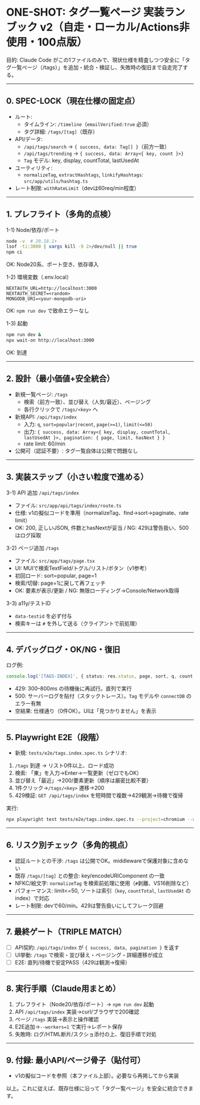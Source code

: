# ONE-SHOT: タグ一覧ページ 実装ランブック v2（自走・ローカル/Actions非使用・100点版）

目的: Claude Code がこの1ファイルのみで、現状仕様を精査しつつ安全に「タグ一覧ページ（/tags）」を追加・統合・検証し、失敗時の復旧まで自走完了する。

---

## 0. SPEC-LOCK（現在仕様の固定点）

- ルート:
  - タイムライン: `/timeline`（`emailVerified:true` 必須）
  - タグ詳細: `/tags/[tag]`（既存）
- API/データ:
  - `/api/tags/search` → `{ success, data: Tag[] }`（前方一致）
  - `/api/tags/trending` → `{ success, data: Array<{ key, count }>} `
  - `Tag` モデル: key, display, countTotal, lastUsedAt
- ユーティリティ:
  - `normalizeTag`, `extractHashtags`, `linkifyHashtags`: `src/app/utils/hashtag.ts`
- レート制限: `withRateLimit`（devは60req/min程度）

---

## 1. プレフライト（多角的点検）

1-1) Node/依存/ポート

```bash
node -v  # 20.18.1+
lsof -ti:3000 | xargs kill -9 2>/dev/null || true
npm ci
```

OK: Node20系、ポート空き、依存導入

1-2) 環境変数（.env.local）

```
NEXTAUTH_URL=http://localhost:3000
NEXTAUTH_SECRET=<random>
MONGODB_URI=<your-mongodb-uri>
```

OK: `npm run dev` で致命エラーなし

1-3) 起動

```bash
npm run dev &
npx wait-on http://localhost:3000
```

OK: 到達

---

## 2. 設計（最小価値+安全統合）

- 新規一覧ページ: `/tags`
  - 検索（前方一致）、並び替え（人気/最近）、ページング
  - 各行クリックで `/tags/<key>` へ
- 新規API: `/api/tags/index`
  - 入力: `q`, `sort=popular|recent`, `page(>=1)`, `limit(<=50)`
  - 出力: `{ success, data: Array<{ key, display, countTotal, lastUsedAt }>, pagination: { page, limit, hasNext } }`
  - rate limit: 60/min
- 公開可（認証不要）: タグ一覧自体は公開で問題なし

---

## 3. 実装ステップ（小さい粒度で進める）

3-1) API 追加 `/api/tags/index`

- ファイル: `src/app/api/tags/index/route.ts`
- 仕様: v1の擬似コードを準用（normalizeTag、find→sort→paginate、rate limit）
- OK: 200, 正しいJSON, 件数とhasNextが妥当 / NG: 429は警告扱い、500はログ採取

3-2) ページ追加 `/tags`

- ファイル: `src/app/tags/page.tsx`
- UI: MUIで検索TextField/トグル/リスト/ボタン（v1参考）
- 初回ロード: sort=popular, page=1
- 検索/切替: page=1に戻して再フェッチ
- OK: 要素が表示/更新 / NG: 無限ローディング→Console/Network取得

3-3) a11y/テストID

- `data-testid` を必ず付与
- 検索キーは `#` を外して送る（クライアントで前処理）

---

## 4. デバッグログ・OK/NG・復旧

ログ例:

```ts
console.log('[TAGS-INDEX]', { status: res.status, page, sort, q, count: data?.data?.length });
```

- 429: 300–800ms の待機後に再試行。直列で実行
- 500: サーバーログを貼付（スタックトレース）。`Tag` モデルや `connectDB` のエラー有無
- 空結果: 仕様通り（0件OK）。UIは「見つかりません」を表示

---

## 5. Playwright E2E（段階）

- 新規: `tests/e2e/tags.index.spec.ts`
  シナリオ:

1. `/tags` 到達 → リスト0件以上、ロード成功
2. 検索: 「東」を入力→Enter→一覧更新（ゼロでもOK）
3. 並び替え「最近」→200/要素更新（順序は厳密比較不要）
4. 1件クリック→`/tags/<key>` 遷移→200
5. 429検証: `GET /api/tags/index` を短時間で複数→429観測→待機で復帰

実行:

```bash
npx playwright test tests/e2e/tags.index.spec.ts --project=chromium --workers=1 --reporter=html
```

---

## 6. リスク別チェック（多角的視点）

- 認証ルートとの干渉: `/tags` は公開でOK。middlewareで保護対象に含めない
- 既存 `/tags/[tag]` との整合: key/encodeURIComponent の一致
- NFKC/絵文字: `normalizeTag` を検索前処理に使用（`#`剥離、VS16削除など）
- パフォーマンス: limit<=50, ソートは索引（`key`, `countTotal`, `lastUsedAt` のindex）で対応
- レート制限: devで60/min。429は警告扱いにしてフレーク回避

---

## 7. 最終ゲート（TRIPLE MATCH）

- [ ] API契約: `/api/tags/index` が `{ success, data, pagination }` を返す
- [ ] UI挙動: `/tags` で検索・並び替え・ページング・詳細遷移が成立
- [ ] E2E: 直列/待機で安定PASS（429は観測→復帰）

---

## 8. 実行手順（Claude用まとめ）

1. プレフライト（Node20/依存/ポート）→ `npm run dev` 起動
2. API `/api/tags/index` 実装→curl/ブラウザで200確認
3. ページ `/tags` 実装→表示と操作確認
4. E2E追加→`--workers=1` で実行→レポート保存
5. 失敗時: ログ/HTML断片/スクショ添付の上、復旧手順で対処

---

## 9. 付録: 最小API/ページ骨子（貼付可）

- v1の擬似コードを参照（本ファイル上部）。必要なら再掲してから実装

以上。これに従えば、既存仕様に沿って「タグ一覧ページ」を安全に統合できます。
